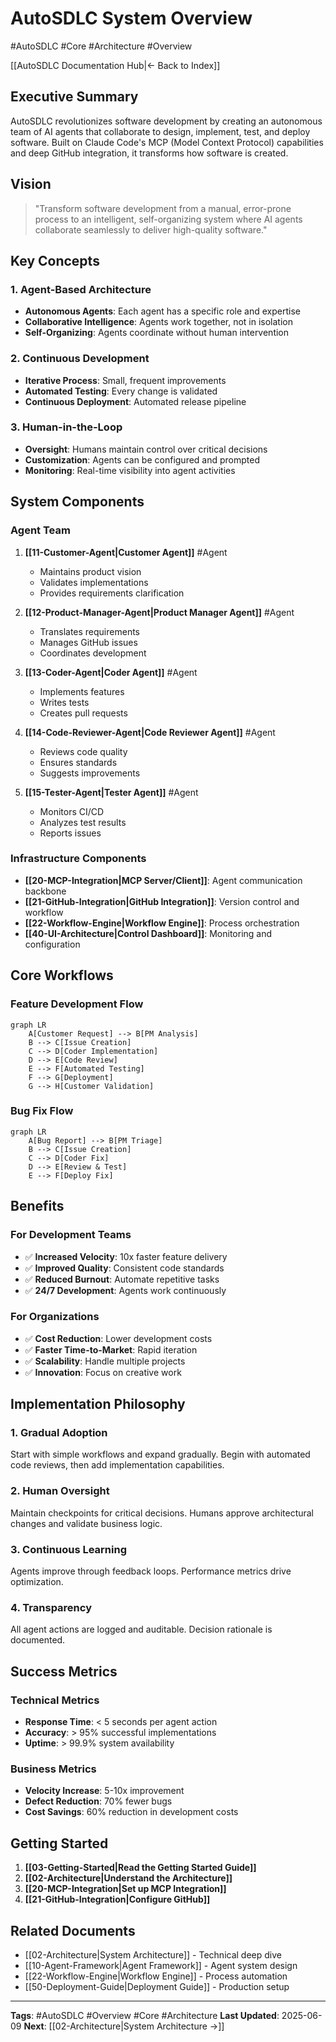 # AutoSDLC System Overview

#AutoSDLC #Core #Architecture #Overview

[[AutoSDLC Documentation Hub|← Back to Index]]

## Executive Summary

AutoSDLC revolutionizes software development by creating an autonomous team of AI agents that collaborate to design, implement, test, and deploy software. Built on Claude Code's MCP (Model Context Protocol) capabilities and deep GitHub integration, it transforms how software is created.

## Vision

> "Transform software development from a manual, error-prone process to an intelligent, self-organizing system where AI agents collaborate seamlessly to deliver high-quality software."

## Key Concepts

### 1. Agent-Based Architecture
- **Autonomous Agents**: Each agent has a specific role and expertise
- **Collaborative Intelligence**: Agents work together, not in isolation
- **Self-Organizing**: Agents coordinate without human intervention

### 2. Continuous Development
- **Iterative Process**: Small, frequent improvements
- **Automated Testing**: Every change is validated
- **Continuous Deployment**: Automated release pipeline

### 3. Human-in-the-Loop
- **Oversight**: Humans maintain control over critical decisions
- **Customization**: Agents can be configured and prompted
- **Monitoring**: Real-time visibility into agent activities

## System Components

### Agent Team
1. **[[11-Customer-Agent|Customer Agent]]** #Agent
   - Maintains product vision
   - Validates implementations
   - Provides requirements clarification

2. **[[12-Product-Manager-Agent|Product Manager Agent]]** #Agent
   - Translates requirements
   - Manages GitHub issues
   - Coordinates development

3. **[[13-Coder-Agent|Coder Agent]]** #Agent
   - Implements features
   - Writes tests
   - Creates pull requests

4. **[[14-Code-Reviewer-Agent|Code Reviewer Agent]]** #Agent
   - Reviews code quality
   - Ensures standards
   - Suggests improvements

5. **[[15-Tester-Agent|Tester Agent]]** #Agent
   - Monitors CI/CD
   - Analyzes test results
   - Reports issues

### Infrastructure Components
- **[[20-MCP-Integration|MCP Server/Client]]**: Agent communication backbone
- **[[21-GitHub-Integration|GitHub Integration]]**: Version control and workflow
- **[[22-Workflow-Engine|Workflow Engine]]**: Process orchestration
- **[[40-UI-Architecture|Control Dashboard]]**: Monitoring and configuration

## Core Workflows

### Feature Development Flow
```mermaid
graph LR
    A[Customer Request] --> B[PM Analysis]
    B --> C[Issue Creation]
    C --> D[Coder Implementation]
    D --> E[Code Review]
    E --> F[Automated Testing]
    F --> G[Deployment]
    G --> H[Customer Validation]
```

### Bug Fix Flow
```mermaid
graph LR
    A[Bug Report] --> B[PM Triage]
    B --> C[Issue Creation]
    C --> D[Coder Fix]
    D --> E[Review & Test]
    E --> F[Deploy Fix]
```

## Benefits

### For Development Teams
- ✅ **Increased Velocity**: 10x faster feature delivery
- ✅ **Improved Quality**: Consistent code standards
- ✅ **Reduced Burnout**: Automate repetitive tasks
- ✅ **24/7 Development**: Agents work continuously

### For Organizations
- ✅ **Cost Reduction**: Lower development costs
- ✅ **Faster Time-to-Market**: Rapid iteration
- ✅ **Scalability**: Handle multiple projects
- ✅ **Innovation**: Focus on creative work

## Implementation Philosophy

### 1. **Gradual Adoption**
Start with simple workflows and expand gradually. Begin with automated code reviews, then add implementation capabilities.

### 2. **Human Oversight**
Maintain checkpoints for critical decisions. Humans approve architectural changes and validate business logic.

### 3. **Continuous Learning**
Agents improve through feedback loops. Performance metrics drive optimization.

### 4. **Transparency**
All agent actions are logged and auditable. Decision rationale is documented.

## Success Metrics

### Technical Metrics
- **Response Time**: < 5 seconds per agent action
- **Accuracy**: > 95% successful implementations
- **Uptime**: > 99.9% system availability

### Business Metrics
- **Velocity Increase**: 5-10x improvement
- **Defect Reduction**: 70% fewer bugs
- **Cost Savings**: 60% reduction in development costs

## Getting Started

1. **[[03-Getting-Started|Read the Getting Started Guide]]**
2. **[[02-Architecture|Understand the Architecture]]**
3. **[[20-MCP-Integration|Set up MCP Integration]]**
4. **[[21-GitHub-Integration|Configure GitHub]]**

## Related Documents

- [[02-Architecture|System Architecture]] - Technical deep dive
- [[10-Agent-Framework|Agent Framework]] - Agent system design
- [[22-Workflow-Engine|Workflow Engine]] - Process automation
- [[50-Deployment-Guide|Deployment Guide]] - Production setup

---

**Tags**: #AutoSDLC #Overview #Core #Architecture
**Last Updated**: 2025-06-09
**Next**: [[02-Architecture|System Architecture →]]